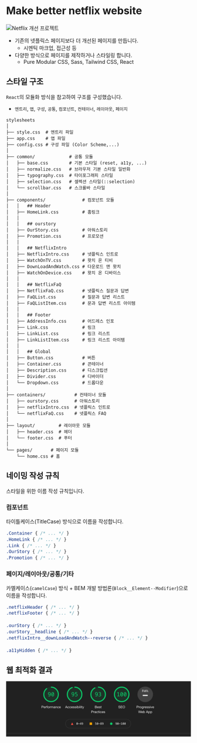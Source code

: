 # Make better netflix website 

<img style="vertical-align: -3px" src="https://img.shields.io/badge/Make%20better%20netflix!%20-%20-E50914?style=flat&logo=netflix&logoColor=E50914&labelColor=000&link=https://netflix.com" alt="Netflix 개선 프로젝트" />

<br />

- 기존의 넷플릭스 페이지보다 더 개선된 페이지를 만듭니다. 
  - 시멘틱 마크업, 접근성 등
- 다양한 방식으로 페이지를 제작하거나 스타일링 합니다. 
  - Pure Modular CSS, Sass, Tailwind CSS, React


## 스타일 구조
`React`의 모듈화 방식을 참고하여 구조를 구성했습니다.   
  - `엔트리`, `앱`, `구성`, `공통`, `컴포넌트`, `컨테이너`, `레이아웃`, `페이지`

```
stylesheets
│
├── style.css  # 엔트리 파일
├── app.css    # 앱 파일 
├── config.css # 구성 파일 (Color Scheme,...) 
│
├── common/             # 공통 모듈
│   ├── base.css        # 기본 스타일 (reset, a11y, ...)
│   ├── normalize.css   # 브라우저 기본 스타일 일반화
│   ├── typography.css  # 타이포그래피 스타일
│   ├── selection.css   # 셀렉션 스타일(::selection)
│   └── scrollbar.css   # 스크롤바 스타일
│
├── components/              # 컴포넌트 모듈
│   │   ## Header
│   ├── HomeLink.css         # 홈링크
│   │
│   │   ## ourstory
│   ├── OurStory.css         # 아워스토리
│   ├── Promotion.css        # 프로모션
│   │
│   │   ## NetflixIntro
│   ├── NetflixIntro.css     # 넷플릭스 인트로
│   ├── WatchOnTV.css        # 왓치 온 티비
│   ├── DownLoadAndWatch.css # 다운로드 앤 왓치
│   ├── WatchOnDevice.css    # 왓치 온 디바이스 
│   │
│   │   ## NetflixFaQ
│   ├── NetflixFaQ.css       # 넷플릭스 질문과 답변
│   ├── FaQList.css          # 질문과 답변 리스트
│   ├── FaQListItem.css      # 문과 답변 리스트 아이템
│   │
│   │   ## Footer
│   ├── AddressInfo.css      # 어드레스 인포
│   ├── Link.css             # 링크
│   ├── LinkList.css         # 링크 리스트
│   ├── LinkListItem.css     # 링크 리스트 아이템
│   │
│   │   ## Global
│   ├── Button.css           # 버튼
│   ├── Container.css        # 콘테이너
│   ├── Description.css      # 디스크립션
│   ├── Divider.css          # 디바이더
│   └── Dropdown.css         # 드롭다운
│
├── containers/           # 컨테이너 모듈  
│   ├── ourstory.css      # 아워스토리 
│   ├── netflixIntro.css  # 넷플릭스 인트로    
│   └── netflixFaQ.css    # 넷플릭스 FAQ  
│    
├── layout/         # 레이아웃 모듈  
│   ├── header.css  # 헤더   
│   └── footer.css  # 푸터  
│
└── pages/       # 페이지 모듈  
    └── home.css # 홈
```

## 네이밍 작성 규칙

스타일을 위한 이름 작성 규칙입니다. 

### 컴포넌트
타이틀케이스(TitleCase) 방식으로 이름을 작성합니다.

```css
.Container { /* ... */ }
.HomeLink { /* ... */ }
.Link { /* ... */ }
.OurStory { /* ... */ }
.Promotion { /* ... */ }
```

### 페이지/레이아웃/공통/기타
카멜케이스(`camelCase`) 방식 + BEM 개발 방법론(`Block__Element--Modifier`)으로 이름을 작성합니다.

```css
.netflixHeader { /* ... */ }
.netflixFooter { /* ... */ }

.ourStory { /* ... */ }
.ourStory__headline { /* ... */ }
.netflixIntro__downLoadAndWatch--reverse { /* ... */ }

.a11yHidden { /* ... */ }
```

## 웹 최적화 결과

<img src="./TIL/assets/Improvement_attached_file5.jpg" width="800">